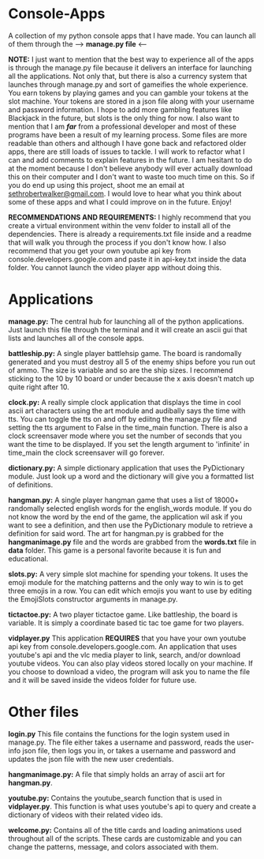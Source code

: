 # Console-Apps
A collection of my python console apps that I have made. You can launch all of them through the --> **manage.py file** <--

**NOTE:** I just want to mention that the best way to experience all of the apps is through the manage.py file because it delivers an interface for launching all the applications. Not only that, but there is also a currency system that launches through manage.py and sort of gameifies the whole experience. You earn tokens by playing games and you can gamble your tokens at the slot machine. Your tokens are stored in a json file along with your username and password information. I hope to add more gambling features like Blackjack in the future, but slots is the only thing for now. I also want to mention that I am ***far*** from a professional developer and most of these programs have been a result of my learning process. Some files are more readable than others and although I have gone back and refactored older apps, there are still loads of issues to tackle. I will work to refactor what I can and add comments to explain features in the future. I am hesitant to do at the moment because I don't believe anybody will ever actually download this on their computer and I don't want to waste too much time on this. So if you do end up using this project, shoot me an email at sethrobertwalker@gmail.com. I would love to hear what you think about some of these apps and what I could improve on in the future. Enjoy!

**RECOMMENDATIONS AND REQUIREMENTS:** I highly recommend that you create a virtual environment within the venv folder to install all of the dependencies. There is already a requirements.txt file inside and a readme that will walk you through the process if you don't know how. I also recommend that you get your own youtube api key from console.developers.google.com and paste it in api-key.txt inside the data folder. You cannot launch the video player app without doing this.

# Applications

**manage.py:** The central hub for launching all of the python applications. Just launch this file through the terminal and it will create an ascii gui that lists and launches all of the console apps. 

**battleship.py:** A single player battlehsip game. The board is randomally generated and you must destroy all 5 of the enemy ships before you run out of ammo. The size is variable and so are the ship sizes. I recommend sticking to the 10 by 10 board or under because the x axis doesn't match up quite right after 10. 

**clock.py:** A really simple clock application that displays the time in cool ascii art characters using the art module and audibally says the time with tts. You can toggle the tts on and off by ediitng the manage.py file and setting the tts argument to False in the time_main function. There is also a clock screensaver mode where you set the number of seconds that you want the time to be displayed. If you set the length argument to 'infinite' in time_main the clock screensaver will go forever.

**dictionary.py:** A simple dictionary application that uses the PyDictionary module. Just look up a word and the dictionary will give you a formatted list of definitions.

**hangman.py:** A single player hangman game that uses a list of 18000+ randomally selected english words for the english_words module. If you do not know the word by the end of the game, the application wil ask if you want to see a definition, and then use the PyDictionary module to retrieve a definition for said word. The art for hangman.py is grabbed for the **hangmanimage.py** file and the words are grabbed from the **words.txt** file in **data** folder. This game is a personal favorite because it is fun and educational.

**slots.py:** A very simple slot machine for spending your tokens. It uses the emoji module for the matching patterns and the only way to win is to get three emojis in a row. You can edit which emojis you want to use by editing the EmojiSlots constructor arguments in manage.py.

**tictactoe.py:** A two player tictactoe game. Like battleship, the board is variable. It is simply a coordinate based tic tac toe game for two players.

**vidplayer.py** This application **REQUIRES** that you have your own youtube api key from console.developers.google.com. An application that uses youtube's api and the vlc media player to link, search, and/or download youtube videos. You can also play videos stored locally on your machine. If you choose to download a video, the program will ask you to name the file and it will be saved inside the videos folder for future use. 

# Other files

**login.py** This file contains the functions for the login system used in manage.py. The file either takes a username and password, reads the user-info json file, then logs you in, or takes a username and password and updates the json file with the new user credentials. 

**hangmanimage.py:** A file that simply holds an array of ascii art for **hangman.py**.

**youtube.py:** Contains the youtube_search function that is used in **vidplayer.py**. This function is what uses youtube's api to query and create a dictionary of videos with their related video ids.

**welcome.py:** Contains all of the title cards and loading animations used throughout all of the scripts. These cards are customizable and you can change the patterns, message, and colors associated with them. 
 

